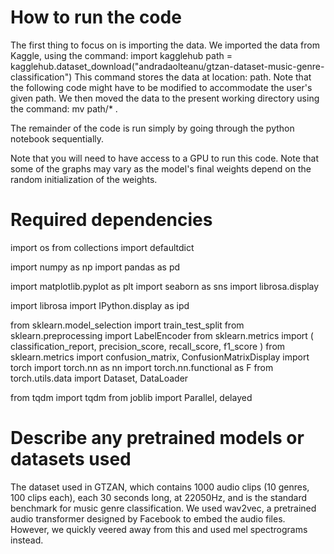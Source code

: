 # How to run the code

The first thing to focus on is importing the data. We imported the data from Kaggle, using the command:
import kagglehub
path = kagglehub.dataset_download("andradaolteanu/gtzan-dataset-music-genre-classification")
 This command stores the data at location: path. Note that the following code might have to be modified to accommodate the user's given path. We then moved the data to the present working directory using the command: mv path/* .

The remainder of the code is run simply by going through the python notebook sequentially. 

Note that you will need to have access to a GPU to run this code. 
Note that some of the graphs may vary as the model's final weights depend on the random initialization of the weights. 

# Required dependencies
import os
from collections import defaultdict

import numpy as np
import pandas as pd

import matplotlib.pyplot as plt
import seaborn as sns
import librosa.display

import librosa
import IPython.display as ipd

from sklearn.model_selection import train_test_split
from sklearn.preprocessing import LabelEncoder
from sklearn.metrics import (
    classification_report,
    precision_score,
    recall_score,
    f1_score
)
from sklearn.metrics import confusion_matrix, ConfusionMatrixDisplay
import torch
import torch.nn as nn
import torch.nn.functional as F
from torch.utils.data import Dataset, DataLoader

from tqdm import tqdm
from joblib import Parallel, delayed


# Describe any pretrained models or datasets used
The dataset used in GTZAN, which contains 1000 audio clips (10 genres, 100 clips each), each 30 seconds long, at 22050Hz, and is the standard benchmark for music genre classification.
We used wav2vec, a pretrained audio transformer designed by Facebook to embed the audio files. However, we quickly veered away from this and used mel spectrograms instead.


